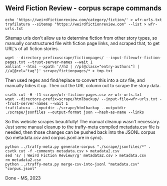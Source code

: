 ## Weird Fiction Review - corpus scrape commands

```
echo 'https://weirdfictionreview.com/category/fiction/' > wfr-urls.txt
trafilatura --sitemap "https://weirdfictionreview.com" --list > wfr-urls.txt
```

Sitemap urls don't allow us to determine fiction from other story types, so manually constructured file with fiction page links, and scraped that, to get URL's of all fiction stories.

```
wget --directory-prefix=scrape/fictionpages/ --input-file=wfr-fiction-pages.txt --trust-server-names --wait 1
xmllint --html --xpath '//h3 | //p[@class="entry-authors"] | //a[@rel="tag"]' scrape/fictionpages/* > tmp.txt
```

Then used regex and find/replace to convert this into a csv file, and manually tidies it up. Then cut the URL column out to scrape the story data.

```
csvtk cut -H -f1 scrape/wfr-fiction-pages.csv >> wfr-urls.txt
wget --directory-prefix=scrape/htmlbackup/ --input-file=wfr-urls.txt --trust-server-names --wait 1 
trafilatura --inputdir ./scrape/htmlbackup --outputdir ./scrape/jsonfiles --output-format json --hash-as-name --links
```

So this website scrapes beautifully! The manual cleanup wasn't necessary. Just some manual cleanup to the traffy-meta compiled metadata.csv file is needed, then those changes can be pushed back into the JSONL corpus (so metadata.csv and corpus.jsonl are in sync).

```
python ../traffy-meta.py generate-corpus "./scrape/jsonfiles/*" .
csvtk cut -f -comments metadata.csv > metadata2.csv
sed 's/ | Weird Fiction Review//g' metadata2.csv > metadata.csv
rm metadata2.csv
python ../traffy-meta.py merge-csv-into-jsonl "metadata.csv" "corpus.jsonl"
```

Done - MS, 2023


